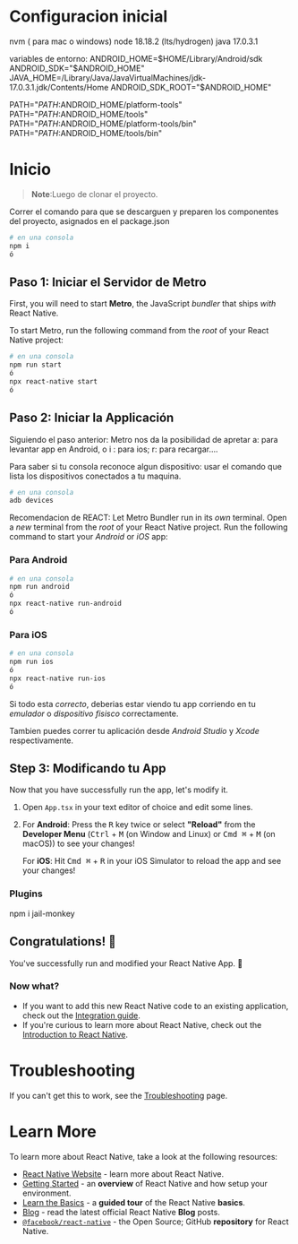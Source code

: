 # Configuracion inicial

nvm ( para mac o windows)
node 18.18.2 (lts/hydrogen)
java 17.0.3.1

variables de entorno:
ANDROID_HOME=$HOME/Library/Android/sdk
ANDROID_SDK="$ANDROID_HOME"
JAVA_HOME=/Library/Java/JavaVirtualMachines/jdk-17.0.3.1.jdk/Contents/Home
ANDROID_SDK_ROOT="$ANDROID_HOME"

PATH="$PATH:$ANDROID_HOME/platform-tools"
PATH="$PATH:$ANDROID_HOME/tools"
PATH="$PATH:$ANDROID_HOME/platform-tools/bin"
PATH="$PATH:$ANDROID_HOME/tools/bin"


# Inicio
>**Note**:Luego de clonar el proyecto.

Correr el comando para que se descarguen y preparen los componentes del proyecto, asignados en el package.json
```bash
# en una consola
npm i
ó
```

## Paso 1: Iniciar el Servidor de Metro

First, you will need to start **Metro**, the JavaScript _bundler_ that ships _with_ React Native.

To start Metro, run the following command from the _root_ of your React Native project:

```bash
# en una consola
npm run start
ó
npx react-native start
ó
```

## Paso 2: Iniciar la Applicación
Siguiendo el paso anterior: Metro nos da la posibilidad de apretar a: para levantar app en Android, o i : para ios; r: para recargar....

Para saber si tu consola reconoce algun dispositivo: usar el comando que lista los dispositivos conectados a tu maquina.
```bash
# en una consola
adb devices
```
Recomendacion de REACT:
Let Metro Bundler run in its _own_ terminal. Open a _new_ terminal from the _root_ of your React Native project. Run the following command to start your _Android_ or _iOS_ app:

### Para Android

```bash
# en una consola
npm run android
ó
npx react-native run-android
ó
```

### Para iOS

```bash
# en una consola
npm run ios
ó
npx react-native run-ios
ó
```

Si todo esta _correcto_, deberias estar viendo tu app corriendo en tu _emulador_ o _dispositivo_ _fisisco_ correctamente.

Tambien puedes correr tu aplicación desde _Android_ _Studio_ y _Xcode_ respectivamente.

## Step 3: Modificando tu App

Now that you have successfully run the app, let's modify it.

1. Open `App.tsx` in your text editor of choice and edit some lines.
2. For **Android**: Press the <kbd>R</kbd> key twice or select **"Reload"** from the **Developer Menu** (<kbd>Ctrl</kbd> + <kbd>M</kbd> (on Window and Linux) or <kbd>Cmd ⌘</kbd> + <kbd>M</kbd> (on macOS)) to see your changes!

   For **iOS**: Hit <kbd>Cmd ⌘</kbd> + <kbd>R</kbd> in your iOS Simulator to reload the app and see your changes!
### Plugins 
npm i jail-monkey

## Congratulations! :tada:

You've successfully run and modified your React Native App. :partying_face:

### Now what?

- If you want to add this new React Native code to an existing application, check out the [Integration guide](https://reactnative.dev/docs/integration-with-existing-apps).
- If you're curious to learn more about React Native, check out the [Introduction to React Native](https://reactnative.dev/docs/getting-started).

# Troubleshooting

If you can't get this to work, see the [Troubleshooting](https://reactnative.dev/docs/troubleshooting) page.

# Learn More

To learn more about React Native, take a look at the following resources:

- [React Native Website](https://reactnative.dev) - learn more about React Native.
- [Getting Started](https://reactnative.dev/docs/environment-setup) - an **overview** of React Native and how setup your environment.
- [Learn the Basics](https://reactnative.dev/docs/getting-started) - a **guided tour** of the React Native **basics**.
- [Blog](https://reactnative.dev/blog) - read the latest official React Native **Blog** posts.
- [`@facebook/react-native`](https://github.com/facebook/react-native) - the Open Source; GitHub **repository** for React Native.
